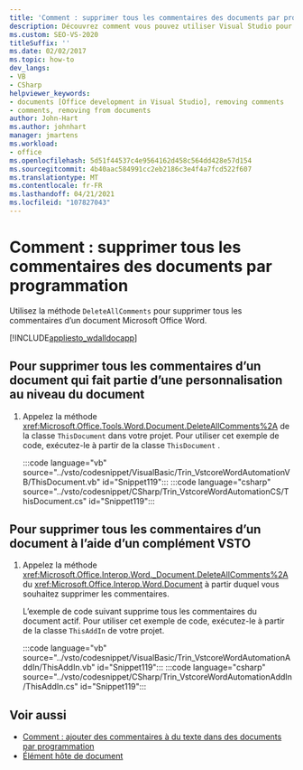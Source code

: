 ```yaml
---
title: 'Comment : supprimer tous les commentaires des documents par programmation'
description: Découvrez comment vous pouvez utiliser Visual Studio pour supprimer par programmation tous les commentaires d’un document Microsoft Word.
ms.custom: SEO-VS-2020
titleSuffix: ''
ms.date: 02/02/2017
ms.topic: how-to
dev_langs:
- VB
- CSharp
helpviewer_keywords:
- documents [Office development in Visual Studio], removing comments
- comments, removing from documents
author: John-Hart
ms.author: johnhart
manager: jmartens
ms.workload:
- office
ms.openlocfilehash: 5d51f44537c4e9564162d458c564dd428e57d154
ms.sourcegitcommit: 4b40aac584991cc2eb2186c3e4f4a7fcd522f607
ms.translationtype: MT
ms.contentlocale: fr-FR
ms.lasthandoff: 04/21/2021
ms.locfileid: "107827043"
---
```

# <a name="how-to-programmatically-remove-all-comments-from-documents"></a>Comment : supprimer tous les commentaires des documents par programmation
  Utilisez la méthode `DeleteAllComments` pour supprimer tous les commentaires d’un document Microsoft Office Word.

 [!INCLUDE[appliesto_wdalldocapp](../vsto/includes/appliesto-wdalldocapp-md.md)]

## <a name="to-remove-all-comments-from-a-document-that-is-part-of-a-document-level-customization"></a>Pour supprimer tous les commentaires d’un document qui fait partie d’une personnalisation au niveau du document

1. Appelez la méthode <xref:Microsoft.Office.Tools.Word.Document.DeleteAllComments%2A> de la classe `ThisDocument` dans votre projet. Pour utiliser cet exemple de code, exécutez-le à partir de la classe `ThisDocument` .

     :::code language="vb" source="../vsto/codesnippet/VisualBasic/Trin_VstcoreWordAutomationVB/ThisDocument.vb" id="Snippet119":::
     :::code language="csharp" source="../vsto/codesnippet/CSharp/Trin_VstcoreWordAutomationCS/ThisDocument.cs" id="Snippet119":::

## <a name="to-remove-all-comments-from-a-document-by-using-a-vsto-add-in"></a>Pour supprimer tous les commentaires d’un document à l’aide d’un complément VSTO

1. Appelez la méthode <xref:Microsoft.Office.Interop.Word._Document.DeleteAllComments%2A> du <xref:Microsoft.Office.Interop.Word.Document> à partir duquel vous souhaitez supprimer les commentaires.

     L’exemple de code suivant supprime tous les commentaires du document actif. Pour utiliser cet exemple de code, exécutez-le à partir de la classe `ThisAddIn` de votre projet.

     :::code language="vb" source="../vsto/codesnippet/VisualBasic/Trin_VstcoreWordAutomationAddIn/ThisAddIn.vb" id="Snippet119":::
     :::code language="csharp" source="../vsto/codesnippet/CSharp/Trin_VstcoreWordAutomationAddIn/ThisAddIn.cs" id="Snippet119":::

## <a name="see-also"></a>Voir aussi
- [Comment : ajouter des commentaires à du texte dans des documents par programmation](../vsto/how-to-programmatically-add-comments-to-text-in-documents.md)
- [Élément hôte de document](../vsto/document-host-item.md)
